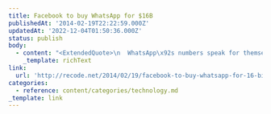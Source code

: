 ```yaml
---
title: Facebook to buy WhatsApp for $16B
publishedAt: '2014-02-19T22:22:59.000Z'
updatedAt: '2022-12-04T01:50:36.000Z'
status: publish
body:
  - content: "<ExtendedQuote>\n  WhatsApp\x92s numbers speak for themselves. The company has more than 450 million monthly active users on the platform, according to the company, with more than 70 percent of users returning to the app on a daily basis. The company has doubled in size over the past year, and sees more than half a billion photos sent over the service on a daily basis. Additionally, more than 200 million voice messages are sent on the service daily, along with more than 100 million videos sent.\n</ExtendedQuote>\n\nI'm not sure what's crazier: the fact that Facebook is buying this company for $16 billion or the fact that it might actually be worth it.\n"
    _template: richText
link:
  url: 'http://recode.net/2014/02/19/facebook-to-buy-whatsapp-for-16-billion/'
categories:
  - reference: content/categories/technology.md
_template: link
---
```



